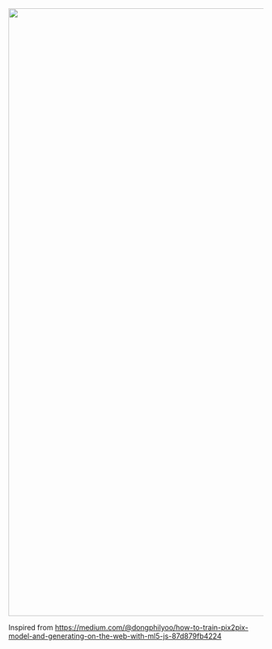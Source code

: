 <img src="https://media.giphy.com/media/J13pCflhMCXEr3yYll/giphy.gif" width="1200">


Inspired from https://medium.com/@dongphilyoo/how-to-train-pix2pix-model-and-generating-on-the-web-with-ml5-js-87d879fb4224
